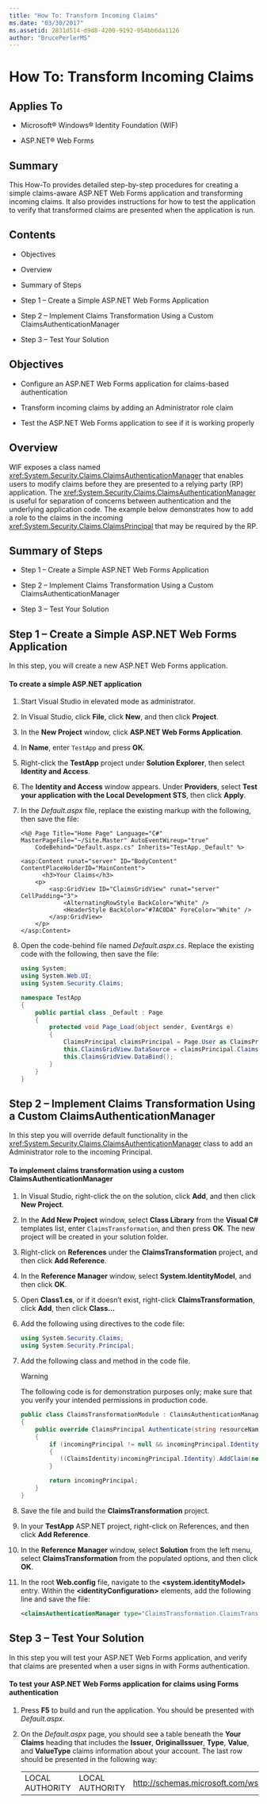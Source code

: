 ```yaml
---
title: "How To: Transform Incoming Claims"
ms.date: "03/30/2017"
ms.assetid: 2831d514-d9d8-4200-9192-954bb6da1126
author: "BrucePerlerMS"
---
```

# How To: Transform Incoming Claims
## Applies To  

-   Microsoft® Windows® Identity Foundation (WIF)  

-   ASP.NET® Web Forms  

## Summary  
 This How-To provides detailed step-by-step procedures for creating a simple claims-aware ASP.NET Web Forms application and transforming incoming claims. It also provides instructions for how to test the application to verify that transformed claims are presented when the application is run.  

## Contents  

-   Objectives  

-   Overview  

-   Summary of Steps  

-   Step 1 – Create a Simple ASP.NET Web Forms Application  

-   Step 2 – Implement Claims Transformation Using a Custom ClaimsAuthenticationManager  

-   Step 3 – Test Your Solution  

## Objectives  

-   Configure an ASP.NET Web Forms application for claims-based authentication  

-   Transform incoming claims by adding an Administrator role claim  

-   Test the ASP.NET Web Forms application to see if it is working properly  

## Overview  
 WIF exposes a class named <xref:System.Security.Claims.ClaimsAuthenticationManager> that enables users to modify claims before they are presented to a relying party (RP) application. The <xref:System.Security.Claims.ClaimsAuthenticationManager> is useful for separation of concerns between authentication and the underlying application code. The example below demonstrates how to add a role to the claims in the incoming <xref:System.Security.Claims.ClaimsPrincipal> that may be required by the RP.  

## Summary of Steps  

-   Step 1 – Create a Simple ASP.NET Web Forms Application  

-   Step 2 – Implement Claims Transformation Using a Custom ClaimsAuthenticationManager  

-   Step 3 – Test Your Solution  

## Step 1 – Create a Simple ASP.NET Web Forms Application  
 In this step, you will create a new ASP.NET Web Forms application.  

#### To create a simple ASP.NET application  

1.  Start Visual Studio in elevated mode as administrator.  

2.  In Visual Studio, click **File**, click **New**, and then click **Project**.  

3.  In the **New Project** window, click **ASP.NET Web Forms Application**.  

4.  In **Name**, enter `TestApp` and press **OK**.  

5.  Right-click the **TestApp** project under **Solution Explorer**, then select **Identity and Access**.  

6.  The **Identity and Access** window appears. Under **Providers**, select **Test your application with the Local Development STS**, then click **Apply**.  

7.  In the *Default.aspx* file, replace the existing markup with the following, then save the file:  

    ```  
    <%@ Page Title="Home Page" Language="C#" MasterPageFile="~/Site.Master" AutoEventWireup="true"  
        CodeBehind="Default.aspx.cs" Inherits="TestApp._Default" %>  

    <asp:Content runat="server" ID="BodyContent" ContentPlaceHolderID="MainContent">  
          <h3>Your Claims</h3>  
        <p>  
            <asp:GridView ID="ClaimsGridView" runat="server" CellPadding="3">  
                <AlternatingRowStyle BackColor="White" />  
                <HeaderStyle BackColor="#7AC0DA" ForeColor="White" />  
            </asp:GridView>  
        </p>  
    </asp:Content>  
    ```  

8.  Open the code-behind file named *Default.aspx.cs*. Replace the existing code with the following, then save the file:  

    ```csharp  
    using System;  
    using System.Web.UI;  
    using System.Security.Claims;  

    namespace TestApp  
    {  
        public partial class _Default : Page  
        {  
            protected void Page_Load(object sender, EventArgs e)  
            {  
                ClaimsPrincipal claimsPrincipal = Page.User as ClaimsPrincipal;  
                this.ClaimsGridView.DataSource = claimsPrincipal.Claims;  
                this.ClaimsGridView.DataBind();  
            }  
        }  
    }  
    ```  

## Step 2 – Implement Claims Transformation Using a Custom ClaimsAuthenticationManager  
 In this step you will override default functionality in the <xref:System.Security.Claims.ClaimsAuthenticationManager> class to add an Administrator role to the incoming Principal.  

#### To implement claims transformation using a custom ClaimsAuthenticationManager  

1.  In Visual Studio, right-click the on the solution, click **Add**, and then click **New Project**.  

2.  In the **Add New Project** window, select **Class Library** from the **Visual C#** templates list, enter `ClaimsTransformation`, and then press **OK**. The new project will be created in your solution folder.  

3.  Right-click on **References** under the **ClaimsTransformation** project, and then click **Add Reference**.  

4.  In the **Reference Manager** window, select **System.IdentityModel**, and then click **OK**.  

5.  Open **Class1.cs**, or if it doesn’t exist, right-click **ClaimsTransformation**, click **Add**, then click **Class…**  

6.  Add the following using directives to the code file:  

    ```csharp  
    using System.Security.Claims;  
    using System.Security.Principal;  
    ```  

7.  Add the following class and method in the code file.  

    > [!WARNING]
    >  The following code is for demonstration purposes only; make sure that you verify your intended permissions in production code.  

    ```csharp  
    public class ClaimsTransformationModule : ClaimsAuthenticationManager  
    {  
        public override ClaimsPrincipal Authenticate(string resourceName, ClaimsPrincipal incomingPrincipal)  
        {  
            if (incomingPrincipal != null && incomingPrincipal.Identity.IsAuthenticated == true)  
            {  
               ((ClaimsIdentity)incomingPrincipal.Identity).AddClaim(new Claim(ClaimTypes.Role, "Admin"));  
            }  

            return incomingPrincipal;  
        }  
    }  
    ```  

8.  Save the file and build the **ClaimsTransformation** project.  

9. In your **TestApp** ASP.NET project, right-click on References, and then click **Add Reference**.  

10. In the **Reference Manager** window, select **Solution** from the left menu, select **ClaimsTransformation** from the populated options, and then click **OK**.  

11. In the root **Web.config** file, navigate to the **\<system.identityModel>** entry. Within the **\<identityConfiguration>** elements, add the following line and save the file:  

    ```xml  
    <claimsAuthenticationManager type="ClaimsTransformation.ClaimsTransformationModule, ClaimsTransformation" />  
    ```  

## Step 3 – Test Your Solution  
 In this step you will test your ASP.NET Web Forms application, and verify that claims are presented when a user signs in with Forms authentication.  

#### To test your ASP.NET Web Forms application for claims using Forms authentication  

1. Press **F5** to build and run the application. You should be presented with *Default.aspx*.  

2. On the *Default.aspx* page, you should see a table beneath the **Your Claims** heading that includes the **Issuer**, **OriginalIssuer**, **Type**, **Value**, and **ValueType** claims information about your account. The last row should be presented in the following way:  


   |                 |                 |                                                              |       |                                         |
   |-----------------|-----------------|--------------------------------------------------------------|-------|-----------------------------------------|
   | LOCAL AUTHORITY | LOCAL AUTHORITY | http://schemas.microsoft.com/ws/2008/06/identity/claims/role | Admin | http://www.w3.org/2001/XMLSchema#string |

